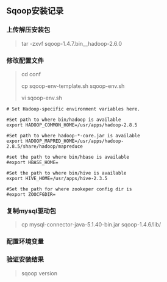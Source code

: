 ## **Sqoop安装记录**

### 上传解压安装包

> tar -zxvf sqoop-1.4.7.bin__hadoop-2.6.0

### 修改配置文件

> cd conf
>
> cp sqoop-env-template.sh sqoop-env.sh
>
> vi sqoop-env.sh

```shell
# Set Hadoop-specific environment variables here.

#Set path to where bin/hadoop is available
export HADOOP_COMMON_HOME=/usr/apps/hadoop-2.8.5

#Set path to where hadoop-*-core.jar is available
export HADOOP_MAPRED_HOME=/usr/apps/hadoop-2.8.5/share/hadoop/mapreduce

#set the path to where bin/hbase is available
#export HBASE_HOME=

#Set the path to where bin/hive is available
export HIVE_HOME=/usr/apps/hive-2.3.5

#Set the path for where zookeper config dir is
#export ZOOCFGDIR=
```

### 复制mysql驱动包

> cp mysql-connector-java-5.1.40-bin.jar sqoop-1.4.6/lib/

### 配置环境变量

### 验证安装结果

> sqoop version
